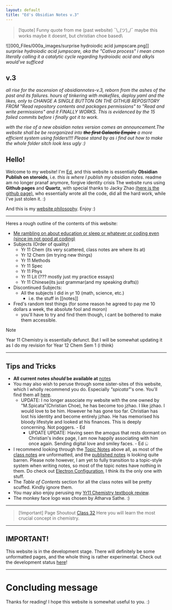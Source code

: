 ```yaml
---
layout: default
title: "Ed's Obsidian Notes v.3"
---
```


> [!quote] Funny quote from me (past website)
> ¯\\\_(ツ)\_/¯ maybe this works maybe it doesnt, but christian choe based\

![[000_Files/000a_images/surprise hydroiodic acid jumpscare.png]]
*surprise hydroiodic acid jumpscare, aka the "Cativa process" i mean cmon literally calling it a catalytic cycle regarding hydroiodic acid and alkyls would've sufficed*

## v.3
*all rise for the ascension of obsidiannotes-v.3, reborn from the ashes of the past and its failures. hours of tinkering with makefiles, deploy.yaml and the likes, only to CHANGE A SINGLE BUTTON ON THE GITHUB REPOSITORY FROM "Read repository contents and packages permissions" to "Read and write permissions" and it FINALLY WORKS. This is evidenced by the 15 failed commits before i finally got it to work.*

*with the rise of a new obsidian notes version comes an announcement.The website shall be be reorganized into **~~the first Galactic Empire~~** a more efficient system using folders!!!! Please stand by as i find out how to make the whole folder sitch look less ugly :)*

## Hello!

Welcome to my website! I'm [Ed](about.md), and this website is essentially **Obsidian Publish on steroids**, i.e. *this is where I publish my obsidian notes*. 
readme
am no longer pranaf anymore, forgive identity crisis
The website runs using **Github pages** and **Quartz**, with special thanks to Jacky Zhao [(here is the github page)](https://github.com/jackyzha0), who essentially wrote all the code, did all the hard work, while I've just stolen it. :)

And this is my [website philosophy](20-12-2022%20Website%20Philosophy). Enjoy :)

___

Heres a rough outline of the contents of this website:
- [Me rambling on about education or sleep or whatever or coding even (since im not good at coding)](Writings.md)
- Subjects (Order of quality)
	- Yr 11 Chem (its very scattered, class notes are where its at)
	- Yr 12 Chem (im trying new things)
	- Yr 11 Methods
	- Yr 11 Spec
	- Yr 11 Phys
	- Yr 11 Lit (??? mostly just my practice essays)
	- Yr 11 Chinese(its just grammar(and my speaking drafts))
- Discontinued Subjects:
	- All the subjects I did in yr 10 (math, science, etc.)
		- i.e. the stuff in [[notes]]
- Fred's random test things (for some reason he agreed to pay me 10 dollars a week, the absolute fool and moron)
	- you'll have to try and find them though, i cant be bothered to make them accessible.

> [!NOTE]
> Year 11 Chemistry is essentially defunct. But I will be somewhat updating it as I do my revision for Year 12 Chem  Sem 1 (i think)

___

## Tips and Tricks

- **All current notes *should* be available at** [notes](notes.md) 
- You may also wish to peruse through some sister-sites of this website, which I wholly recommend you do. Especially *"spicata"*'s one. You'll find them all [here](https://notes-coalition.github.io/).
	- UPDATE: I no longer associate my website with the one owned by "M.Spicata"(Christian Choe), he has become too jzhao. I like jzhao. I would  love to be him. However he has gone too far. Christian has lost his identity and become entirely jzhao. He has memorised his bloody lifestyle and looked at his finances. This is deeply concerning. Not poggers. - Ed
		- UPDATE UPDATE: Having seen the amogus that rests dormant on Christian's index page, I am now happily associating with him once again. Sending digital love and smiley faces. - Ed ඞ
- I recommend looking through the [Topic Notes](AECHE/AECHE%20Topic%20Notes.md) above all, as most of the [class notes](AECHE%20Class%20Notes.md) are unformatted, and the [published notes](AECHE/11AECHE%20Published%20Notes.md) is looking quite barren. Please note however, I am yet to fully transition to a topic-style system when writing notes, so most of the topic notes have nothing in them. Do check out [Electron Configuration](Electron%20Configuration.md), I think its the only one with stuff.
- The *Table of Contents* section for all the class notes will be pretty scuffed.  Kindly ignore them.
- You may also enjoy perusing my [Yr11 Chemistry textbook review](Chemistry%20Resources%20review.md).
- The monkey face logo was chosen by Atharva Sathe. :)

___

> [!important] Page Shoutout
> [Class 32](R-AECHE-32.md)
> Here you will learn the most crucial concept in chemistry.

___

## IMPORTANT!

This website is in the development stage. There will definitely be some unformatted pages, and the whole thing is rather experimental. Check out the development status [here](Development%20Status.md)!

___

# Concluding message

Thanks for reading! I hope this website is somewhat useful to you. :)

